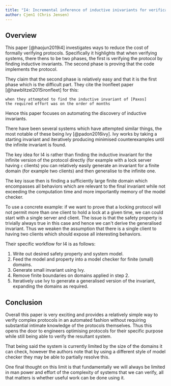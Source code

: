 ```yaml
---
title: "I4: Incremental inference of inductive inivariants for verification of distributed protocols"
author: Cjen1 (Chris Jensen)
---
```


## Overview

This paper [@haojun2019i4] investigates ways to reduce the cost of formally verifying protocols. Specifically it highlights that when verifying systems, there thens to be two phases, the first is verifying the protocol by finding inductive invariants. The second phase is proving that the code implements the protocol.

They claim that the second phase is relatively easy and that it is the first phase which is the difficult part. They cite the Ironfleet paper [@hawblitzel2015ironfleet] for this:

```
when they attempted to find the inductive invariant of [Paxos]
the required effort was on the order of months
```

Hence this paper focuses on automating the discovery of inductive invariants.

There have been several systems which have attempted similar things, the most notable of these being Ivy [@padon2016ivy]. Ivy works by taking a starting invariant and iteratively producing minimised counterexamples until the infinite invariant is found.

The key idea for I4 is rather than finding the inductive invariant for the infinite version of the protocol directly (for example with a lock server having `c` clients) you can relatively easily generate an invariant for a finite domain (for example two clients) and then generalise to the infinite one.

The key issue then is finding a sufficiently large finite domain which encompasses all behaviors which are relevant to the final invariant while not exceeding the computation time and more importantly memory of the model checker.

To use a concrete example: if we want to prove that a locking protocol will not permit more than one client to hold a lock at a given time, we can could start with a single server and client. The issue is that the safety property is trivially always true in this case and hence we can't derive the generalised invariant. Thus we weaken the assumption that there is a single client to having two clients which should expose all interesting behaviors.

Their specific workflow for I4 is as follows:

1. Write out desired safety property and system model.
2. Feed the model and property into a model checker for finite (small) domains.
3. Generate small invariant using Ivy. 
4. Remove finite boundaries on domains applied in step 2.
5. Iteratively use Ivy to generate a generalised version of the invariant, expanding the domains as required.

## Conclusion

Overall this paper is very exciting and provides a relatively simple way to verify complex protocols in an automated fashion without requiring substantial intimate knowledge of the protocols themselves. Thus this opens the door to engineers optimising protocols for their specific purpose while still being able to verify the resultant system.

That being said the system is currently limited by the size of the domains it can check, however the authors note that by using a different style of model checker they may be able to partially resolve this.

One final thought on this limit is that fundamentally we will always be limited in man power and effort of the complexity of systems that we can verify, all that matters is whether useful work can be done using it.
